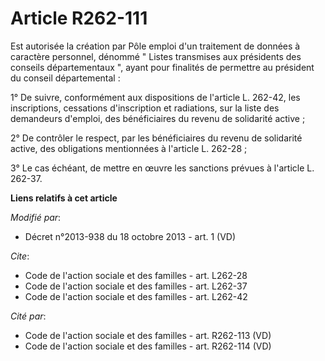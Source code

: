 # Article R262-111

Est autorisée la création par Pôle emploi d'un traitement de données à caractère personnel, dénommé " Listes transmises aux
présidents des conseils départementaux ", ayant pour finalités de permettre au président du conseil départemental : 

1° De suivre, conformément aux dispositions de l'article L. 262-42, les inscriptions, cessations d'inscription et radiations,
sur la liste des demandeurs d'emploi, des bénéficiaires du revenu de solidarité active ; 

2° De contrôler le respect, par les bénéficiaires du revenu de solidarité active, des obligations mentionnées à l'article L.
262-28 ; 

3° Le cas échéant, de mettre en œuvre les sanctions prévues à l'article L. 262-37.

**Liens relatifs à cet article**

_Modifié par_:

  - Décret n°2013-938 du 18 octobre 2013 - art. 1 (VD)

_Cite_:

  - Code de l'action sociale et des familles - art. L262-28
  - Code de l'action sociale et des familles - art. L262-37
  - Code de l'action sociale et des familles - art. L262-42

_Cité par_:

  - Code de l'action sociale et des familles - art. R262-113 (VD)
  - Code de l'action sociale et des familles - art. R262-114 (VD)
